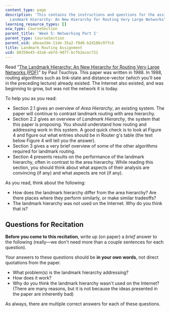 ```yaml
---
content_type: page
description: 'This contains the instructions and questions for the assignment on "The
  Landmark Hierarchy: An New Hierarchy for Routing Very Large Networks" by Paul Tsuchiya.'
learning_resource_types: []
ocw_type: CourseSection
parent_title: 'Week 5: Networking Part I'
parent_type: CourseSection
parent_uid: a8eaa3de-11de-35a2-f8d6-b2d186c97fc6
title: Landmark Routing Assignment
uid: 88350e45-d2ab-eb7d-9d77-bcfb2ecec721
---
```


Read "[The Landmark Hierarchy: An New Hierarchy for Routing Very Large Networks (PDF)](http://www.cs.cornell.edu/people/francis/p35-tsuchiya.pdf)" by Paul Tsuchiya. This paper was written in 1988. In 1988, routing algorithms such as link-state and distance-vector (which you'll see in the preceding lecture) already existed. The Internet also existed, and was beginning to grow, but was not the network it is today.

To help you as you read:

*   Section 2.1 gives an overview of _Area Hierarchy_, an existing system. The paper will continue to contrast landmark routing with area hierarchy.
*   Section 2.2 gives an overview of _Landmark Hierarchy_, the system that this paper is proposing. You should understand how routing and addressing work in this system. A good quick check is to look at Figure 4 and figure out what entries should be in Router g's table (the text below Figure 4 will tell you the answer).
*   Section 3 gives a very brief overview of some of the other algorithms required for landmark routing.
*   Section 4 presents results on the performance of the landmark hierarchy, often in contrast to the area hierarchy. While reading this section, you should think about what aspects of their analysis are convincing (if any) and what aspects are not (if any).

As you read, think about the following:

*   How does the landmark hierarchy differ from the area hierarchy? Are there places where they perform similarly, or make similar tradeoffs?
*   The landmark hierarchy was not used on the Internet. Why do you think that is?

Questions for Recitation
------------------------

**Before you come to this recitation**, write up (on paper) a _brief_ answer to the following (really—we don't need more than a couple sentences for each question). 

Your answers to these questions should be **in your own words**, not direct quotations from the paper.

*   What problem(s) is the landmark hierarchy addressing?
*   How does it work?
*   Why do you think the landmark hierarchy wasn't used on the Internet? (There are many reasons, but it is not because the ideas presented in the paper are inherently bad)

As always, there are multiple correct answers for each of these questions.